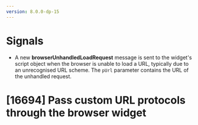 ```yaml
---
version: 8.0.0-dp-15
---
```

# Signals

* A new **browserUnhandledLoadRequest** message is sent to the
  widget's script object when the browser is unable to load a URL,
  typically due to an unrecognised URL scheme. The `pUrl` parameter
  contains the URL of the unhandled request.

# [16694] Pass custom URL protocols through the browser widget
